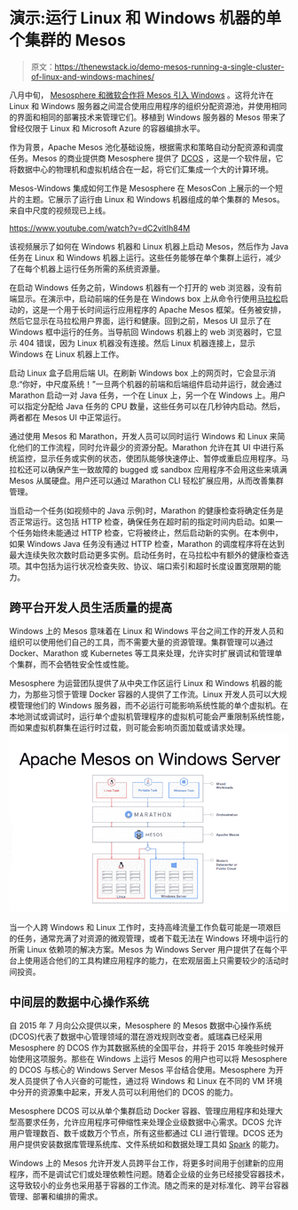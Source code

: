 # 演示:运行 Linux 和 Windows 机器的单个集群的 Mesos

> 原文：<https://thenewstack.io/demo-mesos-running-a-single-cluster-of-linux-and-windows-machines/>

八月中旬， [Mesosphere 和微软合作将 Mesos 引入 Windows](https://azure.microsoft.com/blog/2015/08/20/microsoft-and-mesosphere-partner-to-bring-mesos-container-orchestration-across-windows-and-linux-worlds/) 。这将允许在 Linux 和 Windows 服务器之间混合使用应用程序的组织分配资源池，并使用相同的界面和相同的部署技术来管理它们。移植到 Windows 服务器的 Mesos 带来了曾经仅限于 Linux 和 Microsoft Azure 的容器编排水平。

作为背景，Apache Mesos 池化基础设施，根据需求和策略自动分配资源和调度任务。Mesos 的商业提供商 Mesosphere 提供了 [DCOS](https://mesosphere.com/product) ，这是一个软件层，它将数据中心的物理机和虚拟机结合在一起，将它们汇集成一个大的计算环境。

Mesos-Windows 集成如何工作是 Mesosphere 在 MesosCon 上展示的一个短片的主题。它展示了运行由 Linux 和 Windows 机器组成的单个集群的 Mesos。来自中尺度的视频现已上线。

https://www.youtube.com/watch?v=dC2vitIh84M

该视频展示了如何在 Windows 机器和 Linux 机器上启动 Mesos，然后作为 Java 任务在 Linux 和 Windows 机器上运行。这些任务能够在单个集群上运行，减少了在每个机器上运行任务所需的系统资源量。

在启动 Windows 任务之前，Windows 机器有一个打开的 web 浏览器，没有前端显示。在演示中，启动前端的任务是在 Windows box 上从命令行使用[马拉松](https://github.com/mesosphere/marathon)启动的，这是一个用于长时间运行应用程序的 Apache Mesos 框架。任务被安排，然后它显示在马拉松用户界面，运行和健康。回到之前，Mesos UI 显示了在 Windows 框中运行的任务。当导航回 Windows 机器上的 web 浏览器时，它显示 404 错误，因为 Linux 机器没有连接。然后 Linux 机器连接上，显示 Windows 在 Linux 机器上工作。

启动 Linux 盒子启用后端 UI。在刷新 Windows box 上的网页时，它会显示消息:“你好，中尺度系统！”一旦两个机器的前端和后端组件启动并运行，就会通过 Marathon 启动一对 Java 任务，一个在 Linux 上，另一个在 Windows 上。用户可以指定分配给 Java 任务的 CPU 数量，这些任务可以在几秒钟内启动。然后，两者都在 Mesos UI 中正常运行。

通过使用 Mesos 和 Marathon，开发人员可以同时运行 Windows 和 Linux 来简化他们的工作流程，同时允许最少的资源分配。Marathon 允许在其 UI 中进行系统监控，显示任务或实例的状态，使团队能够快速停止、暂停或重启应用程序。马拉松还可以确保产生一致故障的 bugged 或 sandbox 应用程序不会用这些来填满 Mesos 从属硬盘。用户还可以通过 Marathon CLI 轻松扩展应用，从而改善集群管理。

当启动一个任务(如视频中的 Java 示例)时，Marathon 的健康检查将确定任务是否正常运行。这包括 HTTP 检查，确保任务在超时前的指定时间内启动。如果一个任务始终未能通过 HTTP 检查，它将被终止，然后启动新的实例。在本例中，如果 Windows Java 任务没有通过 HTTP 检查，Marathon 的调度程序将在达到最大连续失败次数时启动更多实例。启动任务时，在马拉松中有额外的健康检查选项。其中包括为运行状况检查失败、协议、端口索引和超时长度设置宽限期的能力。

## 跨平台开发人员生活质量的提高

Windows 上的 Mesos 意味着在 Linux 和 Windows 平台之间工作的开发人员和组织可以使用他们自己的工具，而不需要大量的资源管理。集群管理可以通过 Docker、Marathon 或 Kubernetes 等工具来处理，允许实时扩展调试和管理单个集群，而不会牺牲安全性或性能。

Mesosphere 为运营团队提供了从中央工作区运行 Linux 和 Windows 机器的能力，为那些习惯于管理 Docker 容器的人提供了工作流。Linux 开发人员可以大规模管理他们的 Windows 服务器，而不必运行可能影响系统性能的单个虚拟机。在本地测试或调试时，运行单个虚拟机管理程序的虚拟机可能会严重限制系统性能，而如果虚拟机群集在运行时过载，则可能会影响页面加载或请求处理。
[![mesos_windows_server](img/33bc57d2d6945e85aa28cf584daf863b.png)](https://thenewstack.io/wp-content/uploads/2015/08/mesos_windows_server.png)

当一个人跨 Windows 和 Linux 工作时，支持高峰流量工作负载可能是一项艰巨的任务，通常充满了对资源的微观管理，或者下载无法在 Windows 环境中运行的所需 Linux 依赖项的解决方案。Mesos 为 Windows Server 用户提供了在每个平台上使用适合他们的工具构建应用程序的能力，在宏观层面上只需要较少的活动时间投资。

## 中间层的数据中心操作系统

自 2015 年 7 月向公众提供以来，Mesosphere 的 Mesos 数据中心操作系统(DCOS)代表了数据中心管理领域的潜在游戏规则改变者。威瑞森已经采用 Mesosphere 的 DCOS 作为其数据系统的全国平台，并将于 2015 年晚些时候开始使用这项服务。那些在 Windows 上运行 Mesos 的用户也可以将 Mesosphere 的 DCOS 与核心的 Windows Server Mesos 平台结合使用。Mesosphere 为开发人员提供了令人兴奋的可能性，通过将 Windows 和 Linux 在不同的 VM 环境中分开的资源集中起来，开发人员可以利用他们的 DCOS 的能力。

Mesosphere DCOS 可以从单个集群启动 Docker 容器、管理应用程序和处理大型高要求任务，允许应用程序可伸缩性来处理企业级数据中心需求。DCOS 允许用户管理数百、数千或数万个节点，所有这些都通过 CLI 进行管理。DCOS 还为用户提供安装数据库管理系统库、文件系统如和数据处理工具如 [Spark](http://spark.apache.org/) 的能力。

Windows 上的 Mesos 允许开发人员跨平台工作，将更多时间用于创建新的应用程序，而不是调试它们或处理依赖性问题。随着企业级的业务已经接受容器技术，这导致较小的业务也采用基于容器的工作流。随之而来的是对标准化、跨平台容器管理、部署和编排的需求。

<svg xmlns:xlink="http://www.w3.org/1999/xlink" viewBox="0 0 68 31" version="1.1"><title>Group</title> <desc>Created with Sketch.</desc></svg>